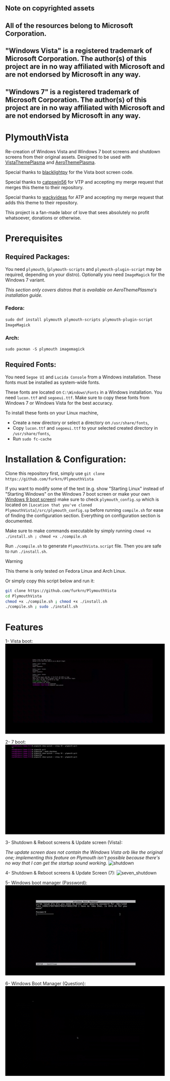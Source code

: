 ## Note on copyrighted assets
## All of the resources belong to Microsoft Corporation.
## "Windows Vista" is a registered trademark of Microsoft Corporation. The author(s) of this project are in no way affiliated with Microsoft and are not endorsed by Microsoft in any way.
## "Windows 7" is a registered trademark of Microsoft Corporation. The author(s) of this project are in no way affiliated with Microsoft and are not endorsed by Microsoft in any way.

# PlymouthVista
Re-creation of Windows Vista and Windows 7 boot screens and shutdown screens from their original assets. Designed to be used with [VistaThemePlasma](https://gitgud.io/catpswin56/vistathemeplasma) and [AeroThemePlasma](https://gitgud.io/wackyideas/AeroThemePlasma).

Special thanks to [blacklightpy](https://github.com/blacklightpy) for the Vista boot screen code.

Special thanks to [catpswin56](https://gitgud.io/catpswin56/vistathemeplasma) for VTP and accepting my merge request that merges this theme to their repository.

Special thanks to [wackyideas](https://gitgud.io/wackyideas) for ATP and accepting my merge request that adds this theme to their repository.

This project is a fan-made labor of love that sees absolutely no profit whatsoever, donations or otherwise.

# Prerequisites

## Required Packages:
You need `plymouth`, (`plymouth-scripts` and `plymouth-plugin-script` may be required, depending on your distro). 
Optionally you need `ImageMagick` for the Windows 7 variant.

*This section only covers distros that is available on AeroThemePlasma's installation guide.*
### Fedora: 
`sudo dnf install plymouth plymouth-scripts plymouth-plugin-script ImageMagick`
### Arch: 
`sudo pacman -S plymouth imagemagick`

## Required Fonts:

You need `Segoe UI` and `Lucida Console` from a Windows installation. These fonts must be installed as system-wide fonts.

These fonts are located on `C:\Windows\Fonts` in a Windows installation. You need `lucon.ttf` and `segoeui.ttf`. Make sure to copy these fonts from Windows 7 or Windows Vista for the best accuracy.

To install these fonts on your Linux machine,
- Create a new directory or select a directory on `/usr/share/fonts`,
- Copy `lucon.ttf` and `segoeui.ttf` to your selected created directory in `/usr/share/fonts`,
- Run `sudo fc-cache`

# Installation & Configuration:

Clone this repository first, simply use `git clone https://github.com/furkrn/PlymouthVista`

If you want to modify some of the text (e.g. show "Starting Linux" instead of "Starting Windows" on the Windows 7 boot screen or make your own [Windows 9 boot screen](https://crustywindo.ws/w/images/2/2a/Dilshad9-Boot.png)) make sure to check `plymouth_config.sp` which is located on `[Location that you've cloned PlymouthVista]/src/plymouth_config.sp` before running `compile.sh` for ease of finding the configuration section. Everything on configuration section is documented.

Make sure to make commands executable by simply running `chmod +x ./install.sh ; chmod +x ./compile.sh`

Run `./compile.sh` to generate `PlymouthVista.script` file. Then you are safe to run `./install.sh`.

> [!WARNING]
> This theme is only tested on Fedora Linux and Arch Linux.

Or simply copy this script below and run it:

```sh
git clone https://github.com/furkrn/PlymouthVista
cd PlymouthVista
chmod +x ./compile.sh ; chmod +x ./install.sh
./compile.sh ; sudo ./install.sh
```

# Features

1- Vista boot:
![boot](screenshots/boot.gif)

2- 7 boot:
![seven](screenshots/seven.gif)

3- Shutdown & Reboot screens & Update screen (Vista):

*The update screen does not contain the Windows Vista orb like the original one; implementing this feature on Plymouth isn't possible because there's no way that I can get the startup sound working.*
![shutdown](screenshots/shutdown.gif)

4- Shutdown & Reboot screens & Update Screen (7):
![seven_shutdown](screenshots/seven_shutdown.gif)

5- Windows boot manager (Password):
![password](screenshots/password.gif)

6- Windows Boot Manager (Question):
![question](screenshots/question.gif)

